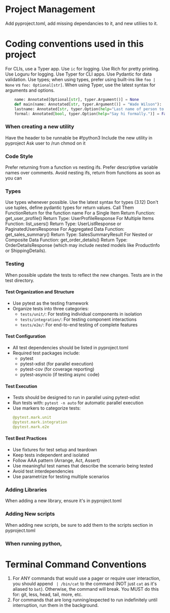 # Project Management

Add pyproject.toml, add missing dependancies to it, and new utiliies to it.

# Coding conventions used in this project

For CLIs, use a Typer app.
Use `ic` for logging.
Use Rich for pretty printing.
Use Loguru for logging.
Use Typer for CLI apps.
Use Pydantic for data validation.
Use types; when using types, prefer using built-ins like `foo | None` vs `foo: Optional[str]`.
When using Typer, use the latest syntax for arguments and options.

```python
    name: Annotated[Optional[str], typer.Argument()] = None
    def main(name: Annotated[str, typer.Argument()] = "Wade Wilson"):
    lastname: Annotated[str, typer.Option(help="Last name of person to greet.")] = "",
    formal: Annotated[bool, typer.Option(help="Say hi formally.")] = False,
```

### When creating a new utility

Have the header to be runnable be #!python3
Include the new utility in pyproject
Ask user to /run chmod on it

### Code Style

Prefer returning from a function vs nesting ifs.
Prefer descriptive variable names over comments.
Avoid nesting ifs, return from functions as soon as you can

### Types

Use types whenever possible.
Use the latest syntax for types (3.12)
Don't use tuples, define pydantic types for return values. Call Them FunctionReturn for the function name
<examples>
For a Single Item Return
Function: get_user_profile()
Return Type: UserProfileResponse
For Multiple Items
Function: list_users()
Return Type: UserListResponse or PaginatedUsersResponse
For Aggregated Data
Function: get_sales_summary()
Return Type: SalesSummaryResult
For Nested or Composite Data
Function: get_order_details()
Return Type: OrderDetailsResponse (which may include nested models like ProductInfo or ShippingDetails).
</examples>

### Testing

When possible update the tests to reflect the new changes.
Tests are in the test directory.

#### Test Organization and Structure

- Use pytest as the testing framework
- Organize tests into three categories:
  - `tests/unit/`: For testing individual components in isolation
  - `tests/integration/`: For testing component interactions
  - `tests/e2e/`: For end-to-end testing of complete features

#### Test Configuration

- All test dependencies should be listed in pyproject.toml
- Required test packages include:
  - pytest
  - pytest-xdist (for parallel execution)
  - pytest-cov (for coverage reporting)
  - pytest-asyncio (if testing async code)

#### Test Execution

- Tests should be designed to run in parallel using pytest-xdist
- Run tests with: `pytest -n auto` for automatic parallel execution
- Use markers to categorize tests:
  ```python
  @pytest.mark.unit
  @pytest.mark.integration
  @pytest.mark.e2e
  ```

#### Test Best Practices

- Use fixtures for test setup and teardown
- Keep tests independent and isolated
- Follow AAA pattern (Arrange, Act, Assert)
- Use meaningful test names that describe the scenario being tested
- Avoid test interdependencies
- Use parametrize for testing multiple scenarios

### Adding Libraries

When adding a new library, ensure it's in pyproject.toml

### Adding New scripts

When adding new scripts, be sure to add them to the scripts section in pyproject.toml

### When running python,

# Terminal Command Conventions

1. For ANY commands that would use a pager or require user interaction, you should append ` | /bin/cat` to the command (NOT just `cat` as it's aliased to `bat`). Otherwise, the command will break. You MUST do this for: git, less, head, tail, more, etc.
2. For commands that are long running/expected to run indefinitely until interruption, run them in the background.
